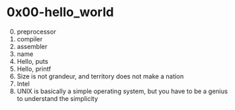 # 0x00-hello_world
0. preprocessor
1. compiler
2. assembler
3. name
4. Hello, puts
5. Hello, printf
6. Size is not grandeur, and territory does not make a nation
7. Intel
8. UNIX is basically a simple operating system, but you have to be a genius to understand the simplicity
